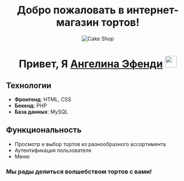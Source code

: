 ###  <h1 align="center"> Добро пожаловать в интернет-магазин тортов! </h1>

<p align="center">
    <img src=https://i.siteapi.org/dYUiwIcRYiZhArc0Nz6LUU3hVFE=/0x75:780x699/fit-in/312x240/filters:fill(transparent):format(png)/s2.siteapi.org/f065383ecb7e486/img/5jjuw94zmr48c000kgs4ko0808swkk alt="Cake Shop">
  <h1 align="center">Привет, Я <a href="https://moodle.surgu.ru/user/profile.php?id=47539" target="_blank">Ангелина Эфенди</a> 
    <img src="https://github.com/blackcater/blackcater/raw/main/images/Hi.gif" height="32"/></h1>
</p>




## Технологии
- **Фронтенд**: HTML, CSS
- **Бекенд**: PHP
- **База данных**: MySQL

## Функциональность
- Просмотр и выбор тортов из разнообразного ассортимента
- Аутентификация пользователя
- Меню

### Мы рады делиться волшебством тортов с вами! 
